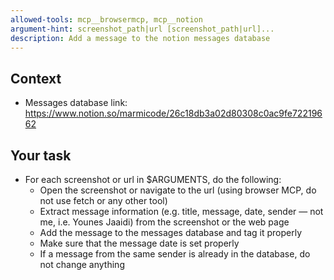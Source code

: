 ```yaml
---
allowed-tools: mcp__browsermcp, mcp__notion
argument-hint: screenshot_path|url [screenshot_path|url]...
description: Add a message to the notion messages database
---
```


## Context

- Messages database link: https://www.notion.so/marmicode/26c18db3a02d80308c0ac9fe72219662

## Your task

- For each screenshot or url in $ARGUMENTS, do the following:
  - Open the screenshot or navigate to the url (using browser MCP, do not use fetch or any other tool)
  - Extract message information (e.g. title, message, date, sender — not me, i.e. Younes Jaaidi) from the screenshot or the web page
  - Add the message to the messages database and tag it properly
  - Make sure that the message date is set properly
  - If a message from the same sender is already in the database, do not change anything
